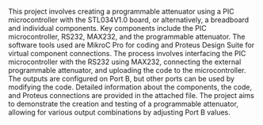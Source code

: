 This project involves creating a programmable attenuator using a PIC microcontroller with the STL034V1.0 board, or alternatively, 
a breadboard and individual components. Key components include the PIC microcontroller, RS232, MAX232, and the programmable attenuator. 
The software tools used are MikroC Pro for coding and Proteus Design Suite for virtual component connections. The process involves interfacing
the PIC microcontroller with the RS232 using MAX232, connecting the external programmable attenuator, and uploading the code to the microcontroller. 
The outputs are configured on Port B, but other ports can be used by modifying the code. Detailed information about the components, the code, and 
Proteus connections are provided in the attached file. The project aims to demonstrate the creation and testing of a programmable attenuator, allowing 
for various output combinations by adjusting Port B values.
